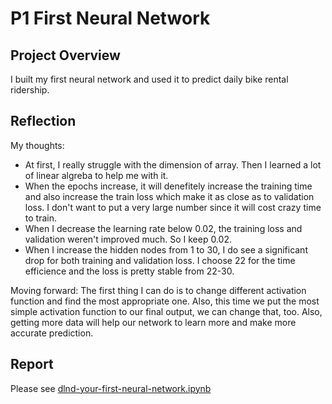 # P1 First Neural Network

## Project Overview
I built my first neural network and used it to predict daily bike rental ridership.

## Reflection
My thoughts:
* At first, I really struggle with the dimension of array. Then I learned a lot of linear algreba to help me with it.
* When the epochs increase, it will denefitely increase the training time and also increase the train loss which make it as close as to validation loss. I don't want to put a very large number since it will cost crazy time to train.
* When I decrease the learning rate below 0.02, the training loss and validation weren't improved much. So I keep 0.02.
* When I increase the hidden nodes from 1 to 30, I do see a significant drop for both training and validation loss. I choose 22 for the time efficience and the loss is pretty stable from 22-30.

Moving forward: The first thing I can do is to change different activation function and find the most appropriate one. Also, this time we put the most simple activation function to our final output, we can change that, too. Also, getting more data will help our network to learn more and make more accurate prediction.

## Report
Please see [dlnd-your-first-neural-network.ipynb](https://github.com/Ruofei29/Udactiy-Deep-Learning-Nanodegree/blob/master/P1%20First%20Neural%20Network/dlnd-your-first-neural-network.ipynb)
